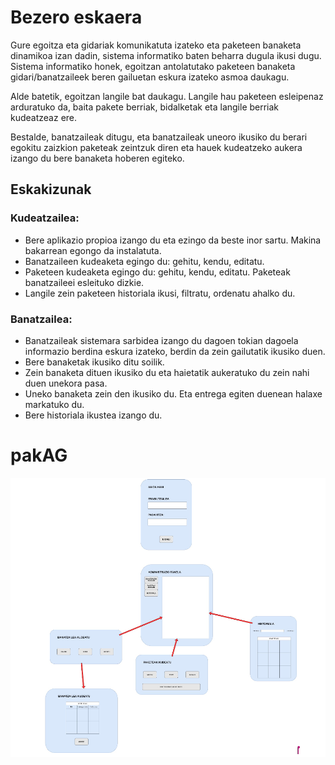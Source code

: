 # Bezero eskaera
Gure egoitza eta gidariak komunikatuta izateko eta paketeen banaketa dinamikoa izan dadin, sistema informatiko baten beharra dugula ikusi dugu. Sistema informatiko honek, egoitzan antolatutako paketeen banaketa gidari/banatzaileek beren gailuetan eskura izateko asmoa daukagu. 

Alde batetik, egoitzan langile bat daukagu. Langile hau paketeen esleipenaz arduratuko da, baita pakete berriak, bidalketak eta langile berriak kudeatzeaz ere.

Bestalde, banatzaileak ditugu, eta banatzaileak uneoro ikusiko du berari egokitu zaizkion paketeak zeintzuk diren eta hauek kudeatzeko aukera izango du bere banaketa hoberen egiteko.

## Eskakizunak
### Kudeatzailea:
-	Bere aplikazio propioa izango du eta ezingo da beste inor sartu. Makina bakarrean egongo da instalatuta.
-	Banatzaileen kudeaketa egingo du: gehitu, kendu, editatu.
-	Paketeen kudeaketa egingo du: gehitu, kendu, editatu. Paketeak banatzaileei esleituko dizkie.
-	Langile zein paketeen historiala ikusi, filtratu, ordenatu ahalko du.
### Banatzailea:
-	Banatzaileak sistemara sarbidea izango du dagoen tokian dagoela informazio berdina eskura izateko, berdin da zein gailutatik ikusiko duen.
-	Bere banaketak ikusiko ditu soilik.
-	Zein banaketa dituen ikusiko du eta haietatik aukeratuko du zein nahi duen unekora pasa.
-	Uneko banaketa zein den ikusiko du. Eta entrega egiten duenean halaxe markatuko du.
-	Bere historiala ikustea izango du.
# pakAG

![Texto alternativo](aaa.png)

